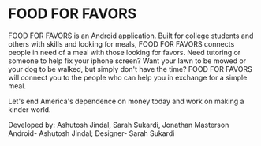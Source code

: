 # FOOD FOR FAVORS 
FOOD FOR FAVORS is an Android application.
Built for college students and others with skills and looking for meals, FOOD FOR FAVORS connects people in need of a meal with those looking for favors. Need tutoring or someone to help fix your iphone screen? Want your lawn to be mowed or your dog to be walked, but simply don't have the time? FOOD FOR FAVORS  will connect you to the people who can help you in exchange for a simple meal.

Let's end America's dependence on money today and work on making a kinder world.


Developed by: Ashutosh Jindal, Sarah Sukardi, Jonathan Masterson
Android- Ashutosh Jindal; Designer- Sarah Sukardi 